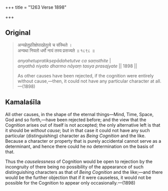 +++
title = "1263 Verse 1898"

+++
## Original 
>
> अन्यहेतुप्रतिक्षेपादहेतुत्वे च संस्थिते ।  
> अन्यथा नियतो धर्मो नायं तस्य प्रसज्यते ॥ १८९८ ॥ 
>
> *anyahetupratikṣepādahetutve ca saṃsthite* \|  
> *anyathā niyato dharmo nāyaṃ tasya prasajyate* \|\| 1898 \|\| 
>
> As other causes have been rejected, if the cognition were entirely without cause,—then, it could not have any particular character at all.—(1898)



## Kamalaśīla

All other causes, in the shape of the eternal things—Mind, Time, Space, God and so forth,—have been rejected before; and the view that the Cognition arises out of itself is not accepted; the only alternative left is that it should be *without cause*; but in that case it could not have any such particular (distinguishing) character as *Being Cognition* and the like. Because a character or property that is purely accidental cannot serve as a determinant, and hence there could he no determination on the basis of that.

Thus the *causelessness* of Cognition would be open to rejection by the incongruity of there being no possibility of the appearance of such distinguishing characters as that of *Being Cognition* and the like;—and there would be the further objection that if it were causeless, it would not be possible for the Cognition to appear only occasionally.—(1898)


